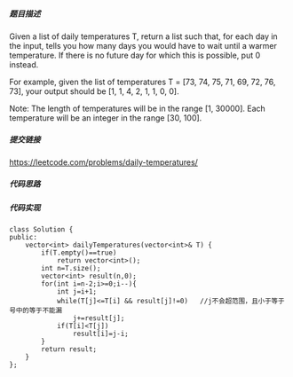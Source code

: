 ##### 题目描述

Given a list of daily temperatures T, return a list such that, for each day in the input, tells you how many days you would have to wait until a warmer temperature. If there is no future day for which this is possible, put 0 instead.

For example, given the list of temperatures T = [73, 74, 75, 71, 69, 72, 76, 73], your output should be [1, 1, 4, 2, 1, 1, 0, 0].

Note: The length of temperatures will be in the range [1, 30000]. Each temperature will be an integer in the range [30, 100].

##### 提交链接

https://leetcode.com/problems/daily-temperatures/


##### 代码思路




##### 代码实现

```
class Solution {
public:
    vector<int> dailyTemperatures(vector<int>& T) {
        if(T.empty()==true)
            return vector<int>();
        int n=T.size();
        vector<int> result(n,0);
        for(int i=n-2;i>=0;i--){
            int j=i+1;
            while(T[j]<=T[i] && result[j]!=0)   //j不会超范围，且小于等于号中的等于不能漏
                j+=result[j];
            if(T[i]<T[j])
                result[i]=j-i;
        }
        return result;
    }
};


```
